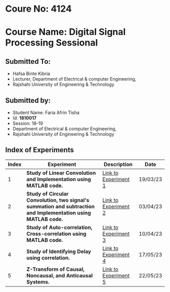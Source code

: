 # Coure No: 4124
# Course Name: Digital Signal Processing Sessional

## Submitted To:
- Hafsa Binte Kibria
- Lecturer, Department of Electrical & computer Engineering,
- Rajshahi University of Engineering & Technology 

## Submitted by:
- Student Name: Faria Afrin Tisha
- Id: **1810017**
- Session: 18-19
- Department of Electrical & computer Engineering,
- Rajshahi University of Engineering & Technology 


## Index of Experiments


| Index | Experiment | Description | Date |
|-------|------------|-------------|------|
| 1     | **Study of Linear Convolution and Implementation using MATLAB code.** | [Link to Experiment 1](/Lab1/readme.md) | 19/03/23 |
| 2     | **Study of Circular Convolution, two signal's summation and subtraction and Implementation using MATLAB code.** | [Link to Experiment 2](/Lab2/readme.md) | 03/04/23 |
| 3     | **Study of Auto-correlation, Cross-correlation using MATLAB code.** | [Link to Experiment 3](/Lab3/readme.md) | 10/04/23 |
| 4     | **Study of Identifying Delay using correlation.** | [Link to Experiment 4](/Lab4/readme.md) | 17/05/23 |
| 5     | **Z-Transform of Causal, Noncausal, and Anticausal Systems.** | [Link to Experiment 5](/Lab5/readme.md) | 22/05/23 |
